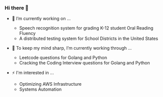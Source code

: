### Hi there 👋

- 🔭 I’m currently working on ...
  - Speech recognition system for grading K-12 student Oral Reading Fluency
  - A distributed testing system for School Districts in the United States

- 🌱 To keep my mind sharp, I’m currently working through ...
  - Leetcode questions for Golang and Python
  - Cracking the Coding Interview questions for Golang and Python
  
- ⚡ I'm interested in ...
  - Optimizing AWS Infrastructure
  - Systems Automation
  


<!--
**rob-robinson/rob-robinson** is a ✨ _special_ ✨ repository because its `README.md` (this file) appears on your GitHub profile.

Here are some ideas to get you started:



- 👯 I’m looking to collaborate on ...
- 🤔 I’m looking for help with ...
- 💬 Ask me about ...
- 📫 How to reach me: ...
- 😄 Pronouns: ...
-  Fun fact: ...
-->
